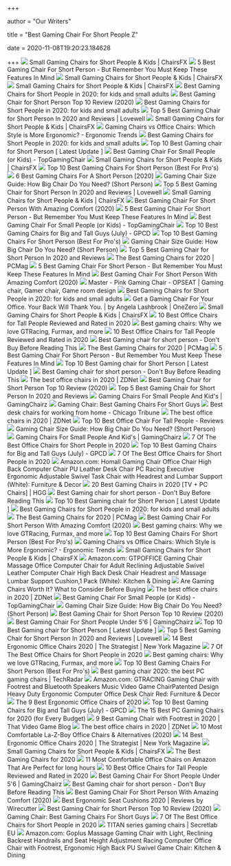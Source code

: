 +++
        
author = "Our Writers"
        
title = "Best Gaming Chair For Short People Z"
        
date = 2020-11-08T19:20:23.184628
        
+++
[ ![](https://chairsfx.com/wp-content/uploads/2020/01/proper-chair-fit.jpg)](https://chairsfx.com/wp-content/uploads/2020/01/proper-chair-fit.jpg) Small Gaming Chairs for Short People & Kids | ChairsFX
[ ![](https://secobuy.com/wp-content/uploads/2020/08/Best-Gaming-Chair-For-Short-Person-But-remember-you-must-keep-these-features-in-mind-SeCoBuy.jpg)](https://secobuy.com/wp-content/uploads/2020/08/Best-Gaming-Chair-For-Short-Person-But-remember-you-must-keep-these-features-in-mind-SeCoBuy.jpg) 5 Best Gaming Chair For Short Person - But Remember You Must Keep These  Features In Mind
[ ![](https://chairsfx.com/wp-content/uploads/2020/09/best-small-gaming-chairs-900px.jpg)](https://chairsfx.com/wp-content/uploads/2020/09/best-small-gaming-chairs-900px.jpg) Small Gaming Chairs for Short People & Kids | ChairsFX
[ ![](https://chairsfx.com/wp-content/uploads/2020/04/best-small-gaming-chairs-intro.jpg)](https://chairsfx.com/wp-content/uploads/2020/04/best-small-gaming-chairs-intro.jpg) Small Gaming Chairs for Short People & Kids | ChairsFX
[ ![](https://cdn-stack.compsmag.com/wp-content/uploads/2020/04/1-49-1024x1018.jpg)](https://cdn-stack.compsmag.com/wp-content/uploads/2020/04/1-49-1024x1018.jpg) Best Gaming Chairs for Short People in 2020: for kids and small adults
[ ![](https://gamingdemons.com/wp-content/uploads/2020/03/Best-Gaming-Chair-for-Short-Person-1000x600.jpg)](https://gamingdemons.com/wp-content/uploads/2020/03/Best-Gaming-Chair-for-Short-Person-1000x600.jpg) Best Gaming Chair for Short Person Top 10 Review (2020)
[ ![](https://cdn-stack.compsmag.com/wp-content/uploads/2020/04/5-21-972x1024.jpg)](https://cdn-stack.compsmag.com/wp-content/uploads/2020/04/5-21-972x1024.jpg) Best Gaming Chairs for Short People in 2020: for kids and small adults
[ ![](https://www.lovewellblog.com/wp-content/uploads/2020/04/Best-gaming-chair-for-short-person3.jpg)](https://www.lovewellblog.com/wp-content/uploads/2020/04/Best-gaming-chair-for-short-person3.jpg) Top 5 Best Gaming Chair for Short Person In 2020 and Reviews | Lovewell
[ ![](https://chairsfx.com/wp-content/uploads/2020/01/omega-intro.jpg)](https://chairsfx.com/wp-content/uploads/2020/01/omega-intro.jpg) Small Gaming Chairs for Short People & Kids | ChairsFX
[ ![](http://ergonomictrends.com/wp-content/uploads/2018/12/gaming-chair-vs-office-chair-ergonomics.jpg)](http://ergonomictrends.com/wp-content/uploads/2018/12/gaming-chair-vs-office-chair-ergonomics.jpg) Gaming Chairs vs Office Chairs: Which Style is More Ergonomic? - Ergonomic  Trends
[ ![](https://cdn-stack.compsmag.com/wp-content/uploads/2020/04/5-22-1024x678.jpg)](https://cdn-stack.compsmag.com/wp-content/uploads/2020/04/5-22-1024x678.jpg) Best Gaming Chairs for Short People in 2020: for kids and small adults
[ ![](https://rusticrediscovered.com/wp-content/uploads/2020/07/gaming-chairs-for-short-people-1024x1024.jpg)](https://rusticrediscovered.com/wp-content/uploads/2020/07/gaming-chairs-for-short-people-1024x1024.jpg) Top 10 Best Gaming chair for Short Person [ Latest Update ]
[ ![](https://topgamingchair.com/wp-content/uploads/2018/08/gaming-chair-for-small-people-1024x727.jpg)](https://topgamingchair.com/wp-content/uploads/2018/08/gaming-chair-for-small-people-1024x727.jpg) Best Gaming Chair For Small People (or Kids) - TopGamingChair
[ ![](https://chairsfx.com/wp-content/uploads/2019/12/homall-classic-intro1.jpg)](https://chairsfx.com/wp-content/uploads/2019/12/homall-classic-intro1.jpg) Small Gaming Chairs for Short People & Kids | ChairsFX
[ ![](https://bestchairsreviews.com/wp-content/uploads/2020/07/Best_Gaming_Chair_For_Short_Person.jpg)](https://bestchairsreviews.com/wp-content/uploads/2020/07/Best_Gaming_Chair_For_Short_Person.jpg) Top 10 Best Gaming Chairs For Short Person (Best For Pro's)
[ ![](https://chairthrone.com/wp-content/uploads/2020/09/The-Best-Gaming-Chair-for-Short-People.jpg)](https://chairthrone.com/wp-content/uploads/2020/09/The-Best-Gaming-Chair-for-Short-People.jpg) 6 Best Gaming Chairs For A Short Person [2020]
[ ![](https://gamingchairshunter.com/wp-content/uploads/merax-gaming-chair-review-1.jpg)](https://gamingchairshunter.com/wp-content/uploads/merax-gaming-chair-review-1.jpg) Gaming Chair Size Guide: How Big Chair Do You Need? (Short Person)
[ ![](https://images-na.ssl-images-amazon.com/images/I/61uyVXlE6HL._AC_SL500_.jpg)](https://images-na.ssl-images-amazon.com/images/I/61uyVXlE6HL._AC_SL500_.jpg) Top 5 Best Gaming Chair for Short Person In 2020 and Reviews | Lovewell
[ ![](https://chairsfx.com/wp-content/uploads/2020/02/gaming-chair-posture-help.jpg)](https://chairsfx.com/wp-content/uploads/2020/02/gaming-chair-posture-help.jpg) Small Gaming Chairs for Short People & Kids | ChairsFX
[ ![](https://ws-na.amazon-adsystem.com/widgets/q?_encoding=UTF8&ASIN=B07L25NZXD&Format=_SL250_&ID=AsinImage&MarketPlace=US&ServiceVersion=20070822&WS=1&tag=6lackechom24-20&language=en_US)](https://ws-na.amazon-adsystem.com/widgets/q?_encoding=UTF8&ASIN=B07L25NZXD&Format=_SL250_&ID=AsinImage&MarketPlace=US&ServiceVersion=20070822&WS=1&tag=6lackechom24-20&language=en_US) Best Gaming Chair For Short Person With Amazing Comfort (2020)
[ ![](https://secobuy.com/wp-content/uploads/2020/08/Best-Gaming-Chair-For-Short-Person-But-remember-you-must-keep-these-features-in-mind-SeCoBuy-Fortnite-Omega-xi-Gaming-Chair-1024x1024.jpg)](https://secobuy.com/wp-content/uploads/2020/08/Best-Gaming-Chair-For-Short-Person-But-remember-you-must-keep-these-features-in-mind-SeCoBuy-Fortnite-Omega-xi-Gaming-Chair-1024x1024.jpg) 5 Best Gaming Chair For Short Person - But Remember You Must Keep These  Features In Mind
[ ![](https://images-na.ssl-images-amazon.com/images/I/41u4s%2BWc5ML.jpg)](https://images-na.ssl-images-amazon.com/images/I/41u4s%2BWc5ML.jpg) Best Gaming Chair For Small People (or Kids) - TopGamingChair
[ ![](https://gamingpcdesks.com/wp-content/uploads/2020/07/Featured-Image-1.jpg)](https://gamingpcdesks.com/wp-content/uploads/2020/07/Featured-Image-1.jpg) Top 10 Best Gaming Chairs for Big and Tall Guys (July) - GPCD
[ ![](https://bestchairsreviews.com/wp-content/uploads/2020/07/GTRACING_Height_Adjustment_Gaming_Chair.jpg)](https://bestchairsreviews.com/wp-content/uploads/2020/07/GTRACING_Height_Adjustment_Gaming_Chair.jpg) Top 10 Best Gaming Chairs For Short Person (Best For Pro's)
[ ![](https://gamingchairshunter.com/wp-content/uploads/height-comparison-of-secretlab-chairs.jpg)](https://gamingchairshunter.com/wp-content/uploads/height-comparison-of-secretlab-chairs.jpg) Gaming Chair Size Guide: How Big Chair Do You Need? (Short Person)
[ ![](https://images-na.ssl-images-amazon.com/images/I/51V5budxXHL._SL500_.jpg)](https://images-na.ssl-images-amazon.com/images/I/51V5budxXHL._SL500_.jpg) Top 5 Best Gaming Chair for Short Person In 2020 and Reviews
[ ![](https://i.pcmag.com/imagery/reviews/00yJS0v45fMMdRvhAp53QsN-4.1569474653.fit_lpad.size_625x365.jpg)](https://i.pcmag.com/imagery/reviews/00yJS0v45fMMdRvhAp53QsN-4.1569474653.fit_lpad.size_625x365.jpg) The Best Gaming Chairs for 2020 | PCMag
[ ![](https://secobuy.com/wp-content/uploads/2020/08/Best-Gaming-Chair-For-Short-Person-But-remember-you-must-keep-these-features-in-mind-SeCoBuy-GTRACING-Gaming-Chair-with-Bluetooth-Speakers-1024x1024.jpg)](https://secobuy.com/wp-content/uploads/2020/08/Best-Gaming-Chair-For-Short-Person-But-remember-you-must-keep-these-features-in-mind-SeCoBuy-GTRACING-Gaming-Chair-with-Bluetooth-Speakers-1024x1024.jpg) 5 Best Gaming Chair For Short Person - But Remember You Must Keep These  Features In Mind
[ ![](https://gaminggeekinnovation.com/wp-content/uploads/2020/04/rsp-205-hero.jpg)](https://gaminggeekinnovation.com/wp-content/uploads/2020/04/rsp-205-hero.jpg) Best Gaming Chair For Short Person With Amazing Comfort (2020)
[ ![](https://i.pinimg.com/474x/50/19/29/501929fdee37b39b9ff44b30c2264249.jpg)](https://i.pinimg.com/474x/50/19/29/501929fdee37b39b9ff44b30c2264249.jpg) Master - Pink Gaming Chair - OPSEAT | Gaming chair, Gamer chair, Game room  design
[ ![](https://cdn-stack.compsmag.com/wp-content/uploads/2020/04/1-48-1024x952.jpg)](https://cdn-stack.compsmag.com/wp-content/uploads/2020/04/1-48-1024x952.jpg) Best Gaming Chairs for Short People in 2020: for kids and small adults
[ ![](https://miro.medium.com/max/1940/0*30Z2hi9lgBVf95jB)](https://miro.medium.com/max/1940/0*30Z2hi9lgBVf95jB) Get a Gaming Chair For Your Office. Your Back Will Thank You. | by Angela  Lashbrook | OneZero
[ ![](https://chairsfx.com/wp-content/uploads/2020/04/akracing-california-intro.jpg)](https://chairsfx.com/wp-content/uploads/2020/04/akracing-california-intro.jpg) Small Gaming Chairs for Short People & Kids | ChairsFX
[ ![](https://www.theworkbuzz.com/wp-content/uploads/2020/02/la-z-boy-delano-tall-executive-office-chairs.jpg)](https://www.theworkbuzz.com/wp-content/uploads/2020/02/la-z-boy-delano-tall-executive-office-chairs.jpg) 10 Best Office Chairs for Tall People Reviewed and Rated in 2020
[ ![](https://blueprint-api-production.s3.amazonaws.com/uploads/card/image/872840/d9e48ca2-ea12-4e37-9968-6f1586565e37.jpg)](https://blueprint-api-production.s3.amazonaws.com/uploads/card/image/872840/d9e48ca2-ea12-4e37-9968-6f1586565e37.jpg) Best gaming chairs: Why we love GTRacing, Furmax, and more
[ ![](https://www.theworkbuzz.com/wp-content/uploads/2020/02/best-office-chairs-for-tall-people.jpg)](https://www.theworkbuzz.com/wp-content/uploads/2020/02/best-office-chairs-for-tall-people.jpg) 10 Best Office Chairs for Tall People Reviewed and Rated in 2020
[ ![](https://i2.wp.com/images-na.ssl-images-amazon.com/images/I/5112gUkxvuL._SL1000_.jpg?resize=461%2C461&ssl=1)](https://i2.wp.com/images-na.ssl-images-amazon.com/images/I/5112gUkxvuL._SL1000_.jpg?resize=461%2C461&ssl=1) Best Gaming chair for short person - Don't Buy Before Reading This
[ ![](https://i.pcmag.com/imagery/roundups/01nItxF7gLV1QBkVufORlYb-6..1589994508.jpg)](https://i.pcmag.com/imagery/roundups/01nItxF7gLV1QBkVufORlYb-6..1589994508.jpg) The Best Gaming Chairs for 2020 | PCMag
[ ![](https://secobuy.com/wp-content/uploads/2020/08/Best-Gaming-Chair-For-Short-Person-But-remember-you-must-keep-these-features-in-mind-SeCoBuy-PC-Gaming-Chair-Racing-Office-Chair-1024x1024.jpg)](https://secobuy.com/wp-content/uploads/2020/08/Best-Gaming-Chair-For-Short-Person-But-remember-you-must-keep-these-features-in-mind-SeCoBuy-PC-Gaming-Chair-Racing-Office-Chair-1024x1024.jpg) 5 Best Gaming Chair For Short Person - But Remember You Must Keep These  Features In Mind
[ ![](https://rusticrediscovered.com/wp-content/uploads/2020/07/gaming-chair-for-small-person-578x1024.jpg)](https://rusticrediscovered.com/wp-content/uploads/2020/07/gaming-chair-for-small-person-578x1024.jpg) Top 10 Best Gaming chair for Short Person [ Latest Update ]
[ ![](https://i1.wp.com/images-na.ssl-images-amazon.com/images/I/71vRCx8pB1L._SL1493_.jpg?resize=337%2C550&ssl=1)](https://i1.wp.com/images-na.ssl-images-amazon.com/images/I/71vRCx8pB1L._SL1493_.jpg?resize=337%2C550&ssl=1) Best Gaming chair for short person - Don't Buy Before Reading This
[ ![](https://zdnet4.cbsistatic.com/hub/i/2020/01/17/8231e246-714d-44bf-8b5e-bebdd66c1d83/office-chair-6.jpg)](https://zdnet4.cbsistatic.com/hub/i/2020/01/17/8231e246-714d-44bf-8b5e-bebdd66c1d83/office-chair-6.jpg) The best office chairs in 2020 | ZDNet
[ ![](https://ws-na.amazon-adsystem.com/widgets/q?_encoding=UTF8&ASIN=B01MEGHWKN&Format=_SL250_&ID=AsinImage&MarketPlace=US&ServiceVersion=20070822&WS=1&tag=gamingdemons-20&language=en_US)](https://ws-na.amazon-adsystem.com/widgets/q?_encoding=UTF8&ASIN=B01MEGHWKN&Format=_SL250_&ID=AsinImage&MarketPlace=US&ServiceVersion=20070822&WS=1&tag=gamingdemons-20&language=en_US) Best Gaming Chair for Short Person Top 10 Review (2020)
[ ![](https://cdn.f5homecenter.com/wp-content/uploads/2019/08/Best-Gaming-Chair-for-Short-Person.png)](https://cdn.f5homecenter.com/wp-content/uploads/2019/08/Best-Gaming-Chair-for-Short-Person.png) Top 5 Best Gaming Chair for Short Person In 2020 and Reviews
[ ![](https://www.gamingchairz.com/wp-content/uploads/2017/07/20181015_141032s.jpg)](https://www.gamingchairz.com/wp-content/uploads/2017/07/20181015_141032s.jpg) Gaming Chairs For Small People And Kid's | GamingChairz
[ ![](https://lh5.googleusercontent.com/proxy/ZDk_eeCMnBlFDG1kNriar-1U9hR_8dNzWlpYZm3_8myKf-vV6W69JO7mJvI1kbZjp5rhjKPMquAM7Pa-ZFy0pcGH1oqOHkIvzuXIBsWUpIXEUjZn=w1200-h630-p-k-no-nu)](https://lh5.googleusercontent.com/proxy/ZDk_eeCMnBlFDG1kNriar-1U9hR_8dNzWlpYZm3_8myKf-vV6W69JO7mJvI1kbZjp5rhjKPMquAM7Pa-ZFy0pcGH1oqOHkIvzuXIBsWUpIXEUjZn=w1200-h630-p-k-no-nu) Gaming Chair: Best Gaming Chairs For Short Guys
[ ![](https://www.chicagotribune.com/resizer/38eTKGYgdG1IWVMMSjjoc3r_OPc=/1200x0/top/arc-anglerfish-arc2-prod-tronc.s3.amazonaws.com/public/H745AOXIVFHCFEYJKZH2TJL23Q.jpg)](https://www.chicagotribune.com/resizer/38eTKGYgdG1IWVMMSjjoc3r_OPc=/1200x0/top/arc-anglerfish-arc2-prod-tronc.s3.amazonaws.com/public/H745AOXIVFHCFEYJKZH2TJL23Q.jpg) Best desk chairs for working from home - Chicago Tribune
[ ![](https://zdnet2.cbsistatic.com/hub/i/2020/01/17/7c472d88-63f5-4226-953d-4af384526514/office-chair-9.jpg)](https://zdnet2.cbsistatic.com/hub/i/2020/01/17/7c472d88-63f5-4226-953d-4af384526514/office-chair-9.jpg) The best office chairs in 2020 | ZDNet
[ ![](https://mk0wwwhereonbiznuyg9.kinstacdn.com/wp-content/uploads/man-sitting-chair.jpg)](https://mk0wwwhereonbiznuyg9.kinstacdn.com/wp-content/uploads/man-sitting-chair.jpg) Top 10 Best Office Chair For Tall People - Reviews
[ ![](https://gamingchairshunter.com/wp-content/uploads/what-size-gaming-chair-should-i-get.jpg)](https://gamingchairshunter.com/wp-content/uploads/what-size-gaming-chair-should-i-get.jpg) Gaming Chair Size Guide: How Big Chair Do You Need? (Short Person)
[ ![](https://www.gamingchairz.com/wp-content/uploads/2016/10/Guidelines-For-Setting-Up-A-Gaming-Chair.jpg)](https://www.gamingchairz.com/wp-content/uploads/2016/10/Guidelines-For-Setting-Up-A-Gaming-Chair.jpg) Gaming Chairs For Small People And Kid's | GamingChairz
[ ![](https://technicalustad.com/wp-content/uploads/2020/04/Best-Office-Chairs-for-Short-People.jpg)](https://technicalustad.com/wp-content/uploads/2020/04/Best-Office-Chairs-for-Short-People.jpg) 7 Of The Best Office Chairs for Short People in 2020 
[ ![](https://gamingpcdesks.com/wp-content/uploads/2020/07/Blue-Whale-Big-and-Tall-Gaming-Chair-with-Massage-Lumbar-Support-1-974x1024.jpg)](https://gamingpcdesks.com/wp-content/uploads/2020/07/Blue-Whale-Big-and-Tall-Gaming-Chair-with-Massage-Lumbar-Support-1-974x1024.jpg) Top 10 Best Gaming Chairs for Big and Tall Guys (July) - GPCD
[ ![](https://technicalustad.com/wp-content/uploads/2020/04/Best-Office-Chairs-for-Short-People-4.jpg)](https://technicalustad.com/wp-content/uploads/2020/04/Best-Office-Chairs-for-Short-People-4.jpg) 7 Of The Best Office Chairs for Short People in 2020 
[ ![](https://images-na.ssl-images-amazon.com/images/I/61HEqHMkRhL._AC_SY355_.jpg)](https://images-na.ssl-images-amazon.com/images/I/61HEqHMkRhL._AC_SY355_.jpg) Amazon.com: Homall Gaming Chair Office Chair High Back Computer Chair PU  Leather Desk Chair PC Racing Executive Ergonomic Adjustable Swivel Task  Chair with Headrest and Lumbar Support (White): Furniture & Decor
[ ![](https://mljzsatzn43z.i.optimole.com/tP-GR8Q-px3xqcHL/w:371/h:412/q:90/dpr:2.6/https://www.highgroundgaming.com/wp-content/uploads/2020/01/HGG-20-Best-Gaming-Chairs.jpg)](https://mljzsatzn43z.i.optimole.com/tP-GR8Q-px3xqcHL/w:371/h:412/q:90/dpr:2.6/https://www.highgroundgaming.com/wp-content/uploads/2020/01/HGG-20-Best-Gaming-Chairs.jpg) 20 Best Gaming Chairs in 2020 [TV + PC Chairs] | HGG
[ ![](https://i1.wp.com/insideshome.com/wp-content/uploads/2019/11/zsd.jpg?resize=400%2C240&ssl=1)](https://i1.wp.com/insideshome.com/wp-content/uploads/2019/11/zsd.jpg?resize=400%2C240&ssl=1) Best Gaming chair for short person - Don't Buy Before Reading This
[ ![](https://rusticrediscovered.com/wp-content/uploads/2020/07/Best-Gaming-chair-for-Short-Person-1-1024x576.jpg)](https://rusticrediscovered.com/wp-content/uploads/2020/07/Best-Gaming-chair-for-Short-Person-1-1024x576.jpg) Top 10 Best Gaming chair for Short Person [ Latest Update ]
[ ![](https://cdn-stack.compsmag.com/wp-content/uploads/2020/04/3-25-936x1024.jpg)](https://cdn-stack.compsmag.com/wp-content/uploads/2020/04/3-25-936x1024.jpg) Best Gaming Chairs for Short People in 2020: for kids and small adults
[ ![](https://i.pcmag.com/imagery/roundups/01nItxF7gLV1QBkVufORlYb-7.fit_lim.size_1050x.jpg)](https://i.pcmag.com/imagery/roundups/01nItxF7gLV1QBkVufORlYb-7.fit_lim.size_1050x.jpg) The Best Gaming Chairs for 2020 | PCMag
[ ![](https://gaminggeekinnovation.com/wp-content/uploads/2020/04/14ba9d17-becb-4cdb-8165-06397bd48aee_1.d23e019c221965f2f71335473154626f-300x300.jpeg)](https://gaminggeekinnovation.com/wp-content/uploads/2020/04/14ba9d17-becb-4cdb-8165-06397bd48aee_1.d23e019c221965f2f71335473154626f-300x300.jpeg) Best Gaming Chair For Short Person With Amazing Comfort (2020)
[ ![](https://blueprint-api-production.s3.amazonaws.com/uploads/card/image/1373609/ca0c5aa7-d6ee-4536-8291-a869810f12c9.jpg)](https://blueprint-api-production.s3.amazonaws.com/uploads/card/image/1373609/ca0c5aa7-d6ee-4536-8291-a869810f12c9.jpg) Best gaming chairs: Why we love GTRacing, Furmax, and more
[ ![](https://bestchairsreviews.com/wp-content/uploads/2020/07/SMUGCHAIR_Racing_Gaming_Chair_Executive_Bonded_Leather.jpg)](https://bestchairsreviews.com/wp-content/uploads/2020/07/SMUGCHAIR_Racing_Gaming_Chair_Executive_Bonded_Leather.jpg) Top 10 Best Gaming Chairs For Short Person (Best For Pro's)
[ ![](http://ergonomictrends.com/wp-content/uploads/2018/12/gaming-chair-backrest-recline.jpg)](http://ergonomictrends.com/wp-content/uploads/2018/12/gaming-chair-backrest-recline.jpg) Gaming Chairs vs Office Chairs: Which Style is More Ergonomic? - Ergonomic  Trends
[ ![](https://chairsfx.com/wp-content/uploads/2020/04/akracing-california-conclusion.jpg)](https://chairsfx.com/wp-content/uploads/2020/04/akracing-california-conclusion.jpg) Small Gaming Chairs for Short People & Kids | ChairsFX
[ ![](https://images-na.ssl-images-amazon.com/images/I/61kMK3P9t-L._AC_SY879_.jpg)](https://images-na.ssl-images-amazon.com/images/I/61kMK3P9t-L._AC_SY879_.jpg) Amazon.com: GTPOFFICE Gaming Chair Massage Office Computer Chair for Adult  Reclining Adjustable Swivel Leather Computer Chair High Back Desk Chair  Headrest and Massage Lumbar Support Cushion,1 Pack (White): Kitchen & Dining
[ ![](https://i.ytimg.com/vi/G7MTlS4aJTo/maxresdefault.jpg)](https://i.ytimg.com/vi/G7MTlS4aJTo/maxresdefault.jpg) Are Gaming Chairs Worth It? What to Consider Before Buying
[ ![](https://zdnet4.cbsistatic.com/hub/i/2020/01/17/c0ad1bc6-1ebd-44b4-a35b-3f8aae0e3b21/office-chair-4.jpg)](https://zdnet4.cbsistatic.com/hub/i/2020/01/17/c0ad1bc6-1ebd-44b4-a35b-3f8aae0e3b21/office-chair-4.jpg) The best office chairs in 2020 | ZDNet
[ ![](https://images-na.ssl-images-amazon.com/images/I/41rEOXIcduL.jpg)](https://images-na.ssl-images-amazon.com/images/I/41rEOXIcduL.jpg) Best Gaming Chair For Small People (or Kids) - TopGamingChair
[ ![](https://gamingchairshunter.com/wp-content/uploads/very-tall-guys-sitting-on-autofull-gaming-big-and-tall-gaming-chair.jpg)](https://gamingchairshunter.com/wp-content/uploads/very-tall-guys-sitting-on-autofull-gaming-big-and-tall-gaming-chair.jpg) Gaming Chair Size Guide: How Big Chair Do You Need? (Short Person)
[ ![](https://ws-na.amazon-adsystem.com/widgets/q?_encoding=UTF8&ASIN=B01LXXM5EK&Format=_SL250_&ID=AsinImage&MarketPlace=US&ServiceVersion=20070822&WS=1&tag=gamingdemons-20&language=en_US)](https://ws-na.amazon-adsystem.com/widgets/q?_encoding=UTF8&ASIN=B01LXXM5EK&Format=_SL250_&ID=AsinImage&MarketPlace=US&ServiceVersion=20070822&WS=1&tag=gamingdemons-20&language=en_US) Best Gaming Chair for Short Person Top 10 Review (2020)
[ ![](https://www.gamingchairz.com/wp-content/uploads/2020/03/gamer-size-short-slim.jpg)](https://www.gamingchairz.com/wp-content/uploads/2020/03/gamer-size-short-slim.jpg) Best Gaming Chair For Short People Under 5'6 | GamingChairz
[ ![](https://rusticrediscovered.com/wp-content/uploads/2020/07/best-gaming-chair-for-short-person-1024x1024.jpg)](https://rusticrediscovered.com/wp-content/uploads/2020/07/best-gaming-chair-for-short-person-1024x1024.jpg) Top 10 Best Gaming chair for Short Person [ Latest Update ]
[ ![](https://www.lovewellblog.com/wp-content/uploads/2020/04/Gaming-chair-for-short-person.jpg)](https://www.lovewellblog.com/wp-content/uploads/2020/04/Gaming-chair-for-short-person.jpg) Top 5 Best Gaming Chair for Short Person In 2020 and Reviews | Lovewell
[ ![](https://pyxis.nymag.com/v1/imgs/f7b/871/043213788ebaa36c20833630d25462d7f8-1----.2x.rsquare.w600.jpg)](https://pyxis.nymag.com/v1/imgs/f7b/871/043213788ebaa36c20833630d25462d7f8-1----.2x.rsquare.w600.jpg) 14 Best Ergonomic Office Chairs 2020 | The Strategist | New York Magazine
[ ![](https://technicalustad.com/wp-content/uploads/2020/04/Best-Office-Chairs-for-Short-People-7.jpg)](https://technicalustad.com/wp-content/uploads/2020/04/Best-Office-Chairs-for-Short-People-7.jpg) 7 Of The Best Office Chairs for Short People in 2020 
[ ![](https://blueprint-api-production.s3.amazonaws.com/uploads/card/image/872857/07269dd9-2bef-42a6-aeb5-cc064bd4c6ec.jpg)](https://blueprint-api-production.s3.amazonaws.com/uploads/card/image/872857/07269dd9-2bef-42a6-aeb5-cc064bd4c6ec.jpg) Best gaming chairs: Why we love GTRacing, Furmax, and more
[ ![](https://bestchairsreviews.com/wp-content/uploads/2020/07/BestOffice_PC_Ergonomic_Gaming_Chair.jpg)](https://bestchairsreviews.com/wp-content/uploads/2020/07/BestOffice_PC_Ergonomic_Gaming_Chair.jpg) Top 10 Best Gaming Chairs For Short Person (Best For Pro's)
[ ![](https://cdn.mos.cms.futurecdn.net/8uyuPRKS2svHBhMZkZYkFg.jpg)](https://cdn.mos.cms.futurecdn.net/8uyuPRKS2svHBhMZkZYkFg.jpg) Best gaming chair 2020: the best PC gaming chairs | TechRadar
[ ![](https://images-na.ssl-images-amazon.com/images/I/61D%2B6CY7TiL._AC_SY879_.jpg)](https://images-na.ssl-images-amazon.com/images/I/61D%2B6CY7TiL._AC_SY879_.jpg) Amazon.com: GTRACING Gaming Chair with Footrest and Bluetooth Speakers  Music Video Game ChairPatented Design Heavy Duty Ergonomic Computer Office  Desk Chair Red: Furniture & Decor
[ ![](https://www.thespruce.com/thmb/-TZyNjYe9X5gmb6qiT_EEjPYhE8=/683x683/smart/filters:no_upscale()/ScreenShot2019-06-11at11.37.40AM-e3c3909c6da94f0d90e0ec7ed8c58ed1.png)](https://www.thespruce.com/thmb/-TZyNjYe9X5gmb6qiT_EEjPYhE8=/683x683/smart/filters:no_upscale()/ScreenShot2019-06-11at11.37.40AM-e3c3909c6da94f0d90e0ec7ed8c58ed1.png) The 9 Best Ergonomic Office Chairs of 2020
[ ![](https://gamingpcdesks.com/wp-content/uploads/2020/07/FANTASYLAB-Big-Tall-400lb-Massage-Memory-Foam-Reclining-Gaming-Chair-1017x1024.jpg)](https://gamingpcdesks.com/wp-content/uploads/2020/07/FANTASYLAB-Big-Tall-400lb-Massage-Memory-Foam-Reclining-Gaming-Chair-1017x1024.jpg) Top 10 Best Gaming Chairs for Big and Tall Guys (July) - GPCD
[ ![](https://techguided.com/wp-content/uploads/2018/02/SecretLab-Titan-Chair.jpg)](https://techguided.com/wp-content/uploads/2018/02/SecretLab-Titan-Chair.jpg) The 15 Best PC Gaming Chairs for 2020 (for Every Budget)
[ ![](https://www.thatvideogameblog.com/wp-content/uploads/2019/12/TVGB-best-gaming-chair-with-footrest.jpg)](https://www.thatvideogameblog.com/wp-content/uploads/2019/12/TVGB-best-gaming-chair-with-footrest.jpg) 9 Best Gaming Chair with Footrest in 2020 | That Video Game Blog
[ ![](https://zdnet3.cbsistatic.com/hub/i/2020/01/17/97604558-3c0e-41f2-b7eb-8ee71528cc97/office-chair-7.jpg)](https://zdnet3.cbsistatic.com/hub/i/2020/01/17/97604558-3c0e-41f2-b7eb-8ee71528cc97/office-chair-7.jpg) The best office chairs in 2020 | ZDNet
[ ![](https://officechairpicks.com/wp-content/uploads/2019/01/Best-La-Z-Boy-Office-Chairs.jpg)](https://officechairpicks.com/wp-content/uploads/2019/01/Best-La-Z-Boy-Office-Chairs.jpg) 10 Most Comfortable La-Z-Boy Office Chairs & Alternatives (2020)
[ ![](https://pyxis.nymag.com/v1/imgs/b13/013/3c8a0352a7668eb7e50b308fb9b001a6ee-freedom-chair-02-.rdeep-vertical.w245.jpg)](https://pyxis.nymag.com/v1/imgs/b13/013/3c8a0352a7668eb7e50b308fb9b001a6ee-freedom-chair-02-.rdeep-vertical.w245.jpg) 14 Best Ergonomic Office Chairs 2020 | The Strategist | New York Magazine
[ ![](https://chairsfx.com/wp-content/uploads/2020/02/sidiz-ringo-features.jpg)](https://chairsfx.com/wp-content/uploads/2020/02/sidiz-ringo-features.jpg) Small Gaming Chairs for Short People & Kids | ChairsFX
[ ![](https://sm.pcmag.com/t/pcmag_au/guide/t/the-best-g/the-best-gaming-chairs-for-2020_8n4v.1200.jpg)](https://sm.pcmag.com/t/pcmag_au/guide/t/the-best-g/the-best-gaming-chairs-for-2020_8n4v.1200.jpg) The Best Gaming Chairs for 2020
[ ![](https://officechairjudge.com/wp-content/uploads/2019/06/La-Z-Boy-Delano-Big-Tall-Executive-Bonded-Leather-Office-Chair.jpg?x61104)](https://officechairjudge.com/wp-content/uploads/2019/06/La-Z-Boy-Delano-Big-Tall-Executive-Bonded-Leather-Office-Chair.jpg?x61104) 11 Most Comfortable Office Chairs on Amazon That Are Perfect for long hours
[ ![](https://www.theworkbuzz.com/wp-content/uploads/2020/02/berlman-ergonomic-high-back-mesh-office-chairs.jpg)](https://www.theworkbuzz.com/wp-content/uploads/2020/02/berlman-ergonomic-high-back-mesh-office-chairs.jpg) 10 Best Office Chairs for Tall People Reviewed and Rated in 2020
[ ![](https://www.gamingchairz.com/wp-content/uploads/2020/03/gamer-size-short-regular.jpg)](https://www.gamingchairz.com/wp-content/uploads/2020/03/gamer-size-short-regular.jpg) Best Gaming Chair For Short People Under 5'6 | GamingChairz
[ ![](https://i1.wp.com/insideshome.com/wp-content/uploads/2019/11/Untitled-1.jpg?fit=700%2C300&ssl=1)](https://i1.wp.com/insideshome.com/wp-content/uploads/2019/11/Untitled-1.jpg?fit=700%2C300&ssl=1) Best Gaming chair for short person - Don't Buy Before Reading This
[ ![](https://gaminggeekinnovation.com/wp-content/uploads/2020/04/5112gUkxvuL._AC_SL1000_-166x300.jpg)](https://gaminggeekinnovation.com/wp-content/uploads/2020/04/5112gUkxvuL._AC_SL1000_-166x300.jpg) Best Gaming Chair For Short Person With Amazing Comfort (2020)
[ ![](https://cdn.thewirecutter.com/wp-content/media/2020/09/ergonomicseatcushions2020-2048-9754.jpg?auto=webp&crop=1.91:1&width=1200)](https://cdn.thewirecutter.com/wp-content/media/2020/09/ergonomicseatcushions2020-2048-9754.jpg?auto=webp&crop=1.91:1&width=1200) Best Ergonomic Seat Cushions 2020 | Reviews by Wirecutter
[ ![](https://gamingdemons.com/wp-content/uploads/2020/05/UOMAX-Gaming-Chair-Review-620x330.jpg)](https://gamingdemons.com/wp-content/uploads/2020/05/UOMAX-Gaming-Chair-Review-620x330.jpg) Best Gaming Chair for Short Person Top 10 Review (2020)
[ ![](https://www.techadvisor.co.uk/cmsdata/slideshow/3641761/best-gaming-chairs-uk_thumb900_1-1.jpg)](https://www.techadvisor.co.uk/cmsdata/slideshow/3641761/best-gaming-chairs-uk_thumb900_1-1.jpg) Gaming Chair: Best Gaming Chairs For Short Guys
[ ![](https://technicalustad.com/wp-content/uploads/2020/04/Best-Office-Chairs-for-Short-People-3.jpg)](https://technicalustad.com/wp-content/uploads/2020/04/Best-Office-Chairs-for-Short-People-3.jpg) 7 Of The Best Office Chairs for Short People in 2020 
[ ![](https://cdn.shopify.com/s/files/1/2360/6457/collections/collection-titan-series_grande.png?v=1580878638)](https://cdn.shopify.com/s/files/1/2360/6457/collections/collection-titan-series_grande.png?v=1580878638) TITAN series gaming chairs | Secretlab EU
[ ![](https://images-na.ssl-images-amazon.com/images/I/61jV3-9cITL._AC_SX522_.jpg)](https://images-na.ssl-images-amazon.com/images/I/61jV3-9cITL._AC_SX522_.jpg) Amazon.com: Goplus Massage Gaming Chair with Light, Reclining Backrest  Handrails and Seat Height Adjustment Racing Computer Office Chair with  Footrest, Ergonomic High Back PU Swivel Game Chair: Kitchen & Dining
